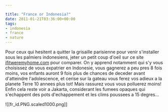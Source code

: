 ```yaml
---

title: "France or Indonesia?"
date: 2011-01-21T03:36:00+00:00
tags:
- indonesia
- france
- nature
---
```


Pour ceux qui hesitent a quitter la grisaille parisienne pour venir s'installer sous les palmiers indonesiens, jeter un petit coup d'oeil sur ce site [ifitweremyhome.com](http://www.ifitweremyhome.com/compare/FR/ID) pour comparer. On y apprend notamment qui s'y vous choisissez de vous expatrier en Indonesie, vous gagnerez a peu pres 8 fois moins, vos enfants auront 9 fois plus de chances de deceder avant d'atteindre l'adolescence, et cerise sur la gateau vous ferez vos adieux a la planete Terre 10 annees plus tot! Mais rassurez vous vous polluerez moins! Enfin cela reste voir a Jakarta, considerant les fumees opaques qui s'echappent des pots d'echappement et les clims poussees a 15 degres...

![[fr_id.PNG.scaled1000.png]]